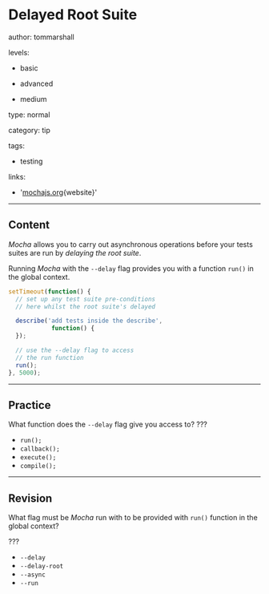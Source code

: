 # Delayed Root Suite
author: tommarshall

levels:

  - basic

  - advanced

  - medium

type: normal

category: tip

tags:

  - testing

links:

  - '[mochajs.org](http://mochajs.org/#hooks){website}'

---
## Content

*Mocha* allows you to carry out asynchronous operations before your tests suites are run by *delaying the root suite*. 

Running *Mocha* with the `--delay` flag provides you with a function `run()` in the global context.

```JavaScript
setTimeout(function() {
  // set up any test suite pre-conditions
  // here whilst the root suite's delayed

  describe('add tests inside the describe', 
            function() {
  });

  // use the --delay flag to access
  // the run function
  run();
}, 5000);
```

---
## Practice

What function does the `--delay` flag give you access to? ???

* `run();`
* `callback();`
* `execute();`
* `compile();`

---
## Revision

What flag must be *Mocha* run with to be provided with `run()` function in the global context?

???

* `--delay`
* `--delay-root`
* `--async`
* `--run`